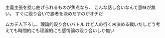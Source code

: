 主義主張を捻じ曲げられるものが焦点なら、
こんな話し合いなんて意味が無い。
すぐに殴り合いで勝者を決めだすのがオチだ

ムカデ人下ろし、理論的殴り合いバトル
けど人の行く末決める戦いだしどう考えても時間的にも理論的にも感情論の殴り合いしか無い